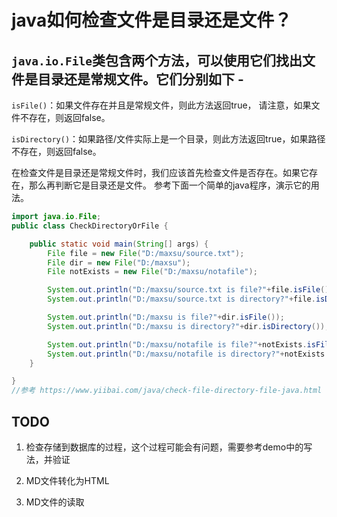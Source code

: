 # java如何检查文件是目录还是文件？

## `java.io.File`类包含两个方法，可以使用它们找出文件是目录还是常规文件。它们分别如下 -

`isFile()`：如果文件存在并且是常规文件，则此方法返回true， 请注意，如果文件不存在，则返回false。

`isDirectory()`：如果路径/文件实际上是一个目录，则此方法返回true，如果路径不存在，则返回false。

在检查文件是目录还是常规文件时，我们应该首先检查文件是否存在。如果它存在，那么再判断它是目录还是文件。
参考下面一个简单的java程序，演示它的用法。

```java
import java.io.File;
public class CheckDirectoryOrFile {

    public static void main(String[] args) {
        File file = new File("D:/maxsu/source.txt");
        File dir = new File("D:/maxsu");
        File notExists = new File("D:/maxsu/notafile");

        System.out.println("D:/maxsu/source.txt is file?"+file.isFile());
        System.out.println("D:/maxsu/source.txt is directory?"+file.isDirectory());

        System.out.println("D:/maxsu is file?"+dir.isFile());
        System.out.println("D:/maxsu is directory?"+dir.isDirectory());

        System.out.println("D:/maxsu/notafile is file?"+notExists.isFile());
        System.out.println("D:/maxsu/notafile is directory?"+notExists.isDirectory());
    }

}
//参考 https://www.yiibai.com/java/check-file-directory-file-java.html
```

## TODO
1. 检查存储到数据库的过程，这个过程可能会有问题，需要参考demo中的写法，并验证

2. MD文件转化为HTML

3. MD文件的读取

